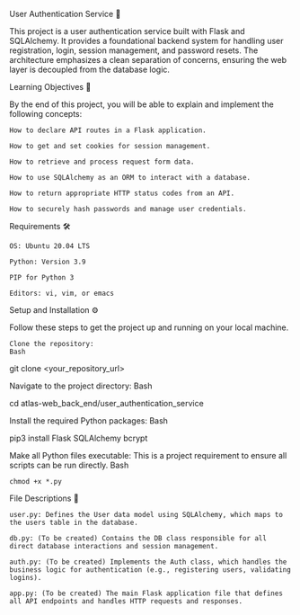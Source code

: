 User Authentication Service 🚀

This project is a user authentication service built with Flask and SQLAlchemy. It provides a foundational backend system for handling user registration, login, session management, and password resets. The architecture emphasizes a clean separation of concerns, ensuring the web layer is decoupled from the database logic.

Learning Objectives 🧠

By the end of this project, you will be able to explain and implement the following concepts:

    How to declare API routes in a Flask application.

    How to get and set cookies for session management.

    How to retrieve and process request form data.

    How to use SQLAlchemy as an ORM to interact with a database.

    How to return appropriate HTTP status codes from an API.

    How to securely hash passwords and manage user credentials.

Requirements 🛠️

    OS: Ubuntu 20.04 LTS

    Python: Version 3.9

    PIP for Python 3

    Editors: vi, vim, or emacs

Setup and Installation ⚙️

Follow these steps to get the project up and running on your local machine.

    Clone the repository:
    Bash

git clone <your_repository_url>

Navigate to the project directory:
Bash

cd atlas-web_back_end/user_authentication_service

Install the required Python packages:
Bash

pip3 install Flask SQLAlchemy bcrypt

Make all Python files executable:
This is a project requirement to ensure all scripts can be run directly.
Bash

    chmod +x *.py

File Descriptions 📁

    user.py: Defines the User data model using SQLAlchemy, which maps to the users table in the database.

    db.py: (To be created) Contains the DB class responsible for all direct database interactions and session management.

    auth.py: (To be created) Implements the Auth class, which handles the business logic for authentication (e.g., registering users, validating logins).

    app.py: (To be created) The main Flask application file that defines all API endpoints and handles HTTP requests and responses.